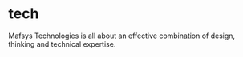 # tech
Mafsys Technologies is all about an effective combination of design, thinking and technical expertise.
